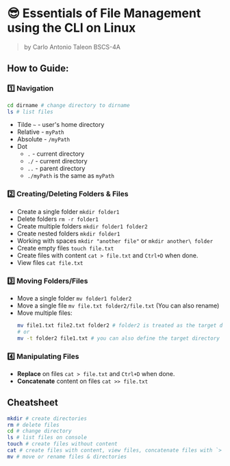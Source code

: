 # 😎 Essentials of File Management using the CLI on Linux

> by Carlo Antonio Taleon BSCS-4A

## How to Guide:

### 1️⃣ Navigation

```sh
cd dirname # change directory to dirname
ls # list files
```

- Tilde `~` - user's home directory
- Relative - `myPath`
- Absolute - `/myPath`
- Dot
  - `.` - current directory
  - `./` - current directory
  - `..` - parent directory
  - `./myPath` is the same as `myPath`

### 2️⃣ Creating/Deleting Folders & Files

- Create a single folder `mkdir folder1`
- Delete folders `rm -r folder1`
- Create multiple folders `mkdir folder1 folder2`
- Create nested folders `mkdir folder1`
- Working with spaces `mkdir "another file"` or `mkdir another\ folder`
- Create empty files `touch file.txt`
- Create files with content `cat > file.txt` and `Ctrl+D` when done.
- View files `cat file.txt`

### 3️⃣ Moving Folders/Files

- Move a single folder `mv folder1 folder2`
- Move a single file `mv file.txt folder2/file.txt` (You can also rename)
- Move multiple files:
  ```sh
  mv file1.txt file2.txt folder2 # folder2 is treated as the target directory
  # or
  mv -t folder2 file1.txt # you can also define the target directory with -t
  ```

### 4️⃣ Manipulating Files

- **Replace** on files `cat > file.txt` and `Ctrl+D` when done.
- **Concatenate** content on files `cat >> file.txt`

## Cheatsheet

```sh
mkdir # create directories
rm # delete files
cd # change directory
ls # list files on console
touch # create files without content
cat # create files with content, view files, concatenate files with `>`, replace with `>>`.
mv # move or rename files & directories
```
